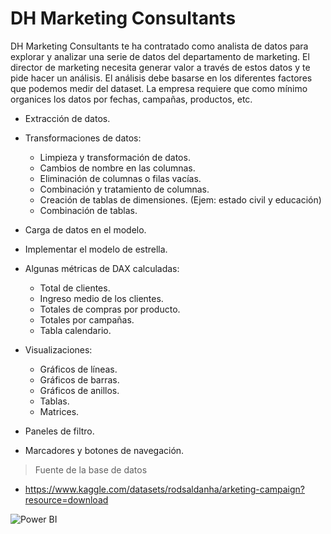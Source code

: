 # DH Marketing Consultants

 DH Marketing Consultants te ha contratado como analista de datos para explorar y
 analizar una serie de datos del departamento de marketing. El director de marketing
 necesita generar valor a través de estos datos y te pide hacer un análisis. El análisis
 debe basarse en los diferentes factores que podemos medir del dataset. La empresa
 requiere que como mínimo organices los datos por fechas, campañas, productos, etc.
 

- Extracción de datos.
  
- Transformaciones de datos:
  - Limpieza y transformación de datos.
  - Cambios de nombre en las columnas.
  - Eliminación de columnas o filas vacías.
  - Combinación y tratamiento de columnas.
  - Creación de tablas de dimensiones. (Ejem: estado civil y educación)
  - Combinación de tablas.
    
- Carga de datos en el modelo.
  
- Implementar el modelo de estrella.
  
- Algunas métricas de DAX calculadas:
  - Total de clientes.
  - Ingreso medio de los clientes.
  - Totales de compras por producto.
  - Totales por campañas.
  - Tabla calendario.
    
- Visualizaciones:
  - Gráficos de líneas.
  - Gráficos de barras.
  - Gráficos de anillos.
  - Tablas.
  - Matrices.
    
- Paneles de filtro.
  
- Marcadores y botones de navegación.
  
>Fuente de la base de datos
 - https://www.kaggle.com/datasets/rodsaldanha/arketing-campaign?resource=download

   

![Power BI](https://img.shields.io/badge/Power%20BI-F2C811?style=for-the-badge&logo=power-bi&logoColor=black&labelColor=101010)

